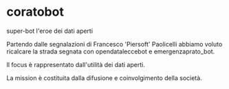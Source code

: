# coratobot
super-bot l'eroe dei dati aperti

Partendo dalle segnalazioni di Francesco 'Piersoft' Paolicelli abbiamo voluto ricalcare la strada segnata con opendataleccebot e emergenzaprato_bot. 

Il focus è rappresentato dall'utilità dei dati aperti.

La mission è costituita dalla difusione e coinvolgimento della società.
